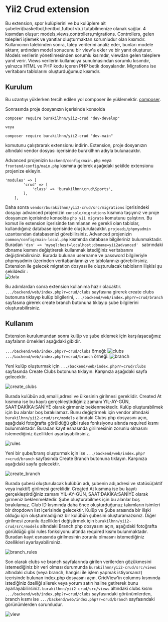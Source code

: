 # Yii2 Crud extension

Bu extension, spor kulüplerini ve bu kulüplere ait şubeleri(basketbol,hentbol,futbol vb.) tutabilmenize olanak sağlar. 4 kısımdan oluşur: models,views,controllers,migrations. Controllers, gelen talepleri işlemek ve yanıtlar oluşturmaktan sorumludur olan kısımdır. Kullanıcının talebinden sonra, talep verilerini analiz eder, bunları modele aktarır, ardından model sonucunu bir view'a ekler ve bir yanıt oluşturur. Models verilerin yönetilmesinden sorumlu kısımdır, viewdan gelen taleplere yanıt verir. Views verilerin kullanıcıya sunulmasından sorumlu kısımdır, yalnızca HTML ve PHP kodu içeren PHP betik dosyalarıdır. Migrations ise veritabanı tablolarını oluşturduğumuz kısımdır.

Kurulum
------------

Bu uzantıyı yüklerken tercih edilen yol composer ile yüklemektir. [composer](http://getcomposer.org/download/).

 Sonrasında proje dosyanızın içerisinde konsolda

```
composer require burakilhnn/yii2-crud "dev-develop"

veya

composer require burakilhnn/yii2-crud "dev-main"
```

komutunu çalıştırarak extensionu indirin. Extension, proje dosyanızın altındaki vendor dosyası içerisinde burakilhnn adıyla bulunacaktır.


Advanced projenizin ```backend/config/main.php``` veya ```frontend/config/main.php``` kısmına gelerek aşağıdaki şekilde extensionu projenize ekleyin.
```
'modules' => [
        'crud' => [
            'class' => 'burakilhnn\crud\Sports',
        ],
    ],
 ```
  Daha sonra ``` vendor/burakilhnn/yii2-crud/src/migrations ``` içerisindeki dosyayı advanced projenizin ``` console/migrations ``` kısmına taşıyınız ve proje dosyanızın içerisinde konsolda ```php yii migrate``` komutunu çalıştırın. Bu komut ile extension içerisinde tanımlanan ve gerekli olan tablolar, kullandığınız database içerisinde oluşturulacaktır. ``` projeadı/phpmyadmin ``` uzantısından databasenizi görebilirsiniz. Advanced projenizin ``` common/config/main-local.php ``` kısmında database bilgileriniz bulunmaktadır. Buradan ```'dsn' => 'mysql:host=localhost;dbname=yii2advanced' ``` satırındaki dbname kısmını değiştirerek kullanmak istediğiniz veritabanını değiştirebilirsiniz. Burada bulunan username ve password bilgileriyle phpmyadmin üzerinden veritabanlarınızı ve tablolarınızı görebilirsiniz. Extension ile gelecek migration dosyası ile oluşturulacak tabloların ilişkisi şu şekildedir :  
  ![data](https://user-images.githubusercontent.com/58756954/104859697-1e84ea80-5938-11eb-94af-5e43529a93bf.png)

  Bu adımlardan sonra extension kullanıma hazır olacaktır. ```.../backend/web/index.php?r=crud/clubs``` sayfasına girerek create clubs butonuna tıklayıp kulüp bilgilerini, ```.../backend/web/index.php?r=crud/branch``` sayfasına girerek create branch butonuna tıklayıp şube bilgilerini oluşturabilirsiniz.
 
 
 Kullanım
----
 Extension kurulumundan sonra kulüp ve şube eklemek için karşılaşacağınız sayfaların örnekleri aşağıdaki gibidir.
 
 ```.../backend/web/index.php?r=crud/clubs``` örneği: ![clubs](https://user-images.githubusercontent.com/58756954/104828203-b7076600-5877-11eb-8567-a3890d09f609.png)
 ```.../backend/web/index.php?r=crud/branch``` örneği: ![branch](https://user-images.githubusercontent.com/58756954/104828217-dacaac00-5877-11eb-906c-0625b82ec812.png)
 
 Yeni kulüp oluşturmak için ```.../backend/web/index.php?r=crud/clubs``` sayfasında Create Clubs butonuna tıklayın. Karşınıza aşağıdaki sayfa gelecektir.
 
 ![create_clubs](https://user-images.githubusercontent.com/58756954/104854643-f934b400-5918-11eb-8525-5ea5f92361f4.png)
 
 Burada kulübün adı,emaili,adresi ve ülkesinin girilmesi gereklidir. Created At kısmına ise bu kayıtı gerçekleştirdiğiniz zamanı YIL-AY-GÜN, SAAT:DAKİKA:SANİYE olarak girmeniz beklenmektedir. Kulüp oluşturabilmek için bu alanlar boş bırakılamaz. Bunu değiştirmek için vendor altındaki ``` burakilhnn/yii2-crud/src/models ``` altındaki Clubs.php dosyasını açın, aşağıdaki fotoğrafta görüldüğü gibi rules fonksiyonu altında required kısmı bulunmaktadır. Buradan kayıt esnasında girilmesinin zorunlu olmasını istemediğiniz özellikleri ayarlayabilirsiniz. 
 
 ![rules](https://user-images.githubusercontent.com/58756954/104854951-bffd4380-591a-11eb-8a0c-b4b9aacdddeb.png)
 
 Yeni bir şube/branş oluşturmak için ise ```.../backend/web/index.php?r=crud/branch``` sayfasında Create Branch butonuna tıklayın. Karşınıza aşağıdaki sayfa gelecektir.
  
 ![create_branch](https://user-images.githubusercontent.com/58756954/104854655-0baeed80-5919-11eb-945a-bdd81a1170cc.png)
 
 Burada şubesi oluşturulacak kulübün adı, şubenin adı,adresi ve statüsü(aktif veya inaktif) girilmesi gereklidir. Created At kısmına ise bu kayıtı gerçekleştirdiğiniz zamanı YIL-AY-GÜN, SAAT:DAKİKA:SANİYE olarak girmeniz beklenmektedir. Şube oluşturabilmek için bu alanlar boş bırakılamaz. Club ID kısmında daha önce oluşturduğunuz takımların isimleri bir dropdown list içerisinde gelecektir. Kulüp ve Şube arasında bir ilişki olduğu için oluşturmadığınız bir kulübün şubesini oluşturamazsınız. Diğer girilmesi zorunlu özellikleri değiştirmek için ``` burakilhnn/yii2-crud/src/models ``` altındaki Branch.php dosyasını açın, aşağıdaki fotoğrafta görüldüğü gibi rules fonksiyonu altında required kısmı bulunmaktadır. Buradan kayıt esnasında girilmesinin zorunlu olmasını istemediğiniz özellikleri ayarlayabilirsiniz. 
 
 ![branch_rules](https://user-images.githubusercontent.com/58756954/104855227-98a77600-591c-11eb-8743-2ea4d899bdbf.png)
 
 Son olarak clubs ve branch sayfalarında girilen verilerden gözükmesini istemediğiniz bir veri olması durumunda ``` burakilhnn/yii2-crud/src/views ``` altındaki clubs (veya branch, hangisi ile işlem yapmak istiyorsanız) içerisinde bulunan index.php dosyasını açın. GridView'in columns kısmında istediğiniz özelliği silerek veya yorum satırı haline getirerek bunu ayarlayabilirsiniz. ``` burakilhnn/yii2-crud/src/views ``` altındaki clubs kısmı ```.../backend/web/index.php?r=crud/clubs``` sayfasındaki görünümlerden, branch kısmı ise ```.../backend/web/index.php?r=crud/branch``` sayfasındaki görünümlerden sorumludur.

![view](https://user-images.githubusercontent.com/58756954/104859803-cbf7fe00-5938-11eb-967a-ad1780fb12c5.png)
